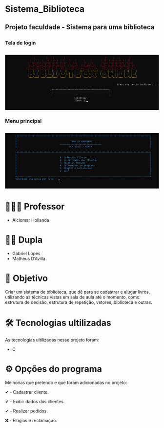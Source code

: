 # Sistema_Biblioteca
## Projeto faculdade - Sistema para uma biblioteca <h2>

### Tela de login <h2>                                                    
![Login](https://github.com/biell-lopes/Projeto_Sistema_Biblioteca/blob/main/32-12-22-183216.png)

 ### Menu principal <h2>
![Menu](https://github.com/biell-lopes/Projeto_Sistema_Biblioteca/blob/main/menu%20princioal.png)

 

# 👨🏻‍🏫 Professor  
 - Alciomar Hollanda 


# 👨‍💻 Dupla
 - Gabriel Lopes   
 - Matheus D’Avilla 


# 🎯 Objetivo
Criar um sistema de biblioteca, que dê para se cadastrar e alugar livros, utilizando 
as técnicas vistas em sala de aula até o momento, como: estrutura de decisão,
estrutura de repetição, vetores, biblioteca e outras.


# 🛠️ Tecnologias ultilizadas
As tecnologias ultilizadas nesse projeto foram:
- C


# ⚙️ Opções do programa
Melhorias que pretendo e que foram adicionadas no projeto:

 ✔ - Cadastrar cliente.
 
 ✔ - Exibir dados dos clientes.

 ✔ - Realizar pedidos.
  
❌ - Elogios e reclamação.







